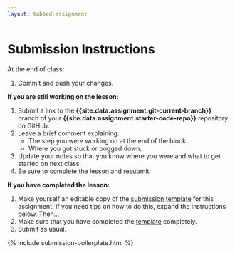 ```yaml
---
layout: tabbed-assignment
---
```


# Submission Instructions

At the end of class:

1. Commit and push your changes.

<b>If you are still working on the lesson:</b>

1. Submit a link to the **{{site.data.assignment.git-current-branch}}** branch of your **{{site.data.assignment.starter-code-repo}}** repository on GitHub.
1. Leave a brief comment explaining:
   - The step you were working on at the end of the block.
   - Where you got stuck or bogged down.
1. Update your notes so that you know where you were and what to get started on next class.
1. Be sure to complete the lesson and resubmit.

<b>If you have completed the lesson:</b>

1. Make yourself an editable copy of the [submission template][template] for this assignment. 
If you need tips on how to do this, expand the instructions below. Then…
1. Make sure that you have completed the [template][] completely.
1. Submit as usual.

{% include submission-boilerplate.html %}

<!-- Don't edit links here, change them in _data/assignment.yml instead, -->

[slides]: <{{site.data.assignment.slides}}>
[template]: <{{site.data.assignment.template}}>

